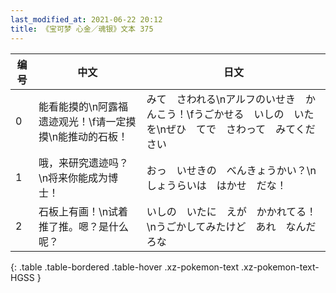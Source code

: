 ```yaml
---
last_modified_at: 2021-06-22 20:12
title: 《宝可梦 心金／魂银》文本 375
---
```

| 编号 | 中文 | 日文 |
| ---- | ---- | ---- |
| 0 | 能看能摸的\n阿露福遗迹观光！\f请一定摸摸\n能推动的石板！ | みて　さわれる\nアルフのいせき　かんこう！\fうごかせる　いしの　いたを\nぜひ　てで　さわって　みてください |
| 1 | 哦，来研究遗迹吗？\n将来你能成为博士！ | おっ　いせきの　べんきょうかい？\nしょうらいは　はかせ　だな！ |
| 2 | 石板上有画！\n试着推了推。嗯？是什么呢？ | いしの　いたに　えが　かかれてる！\nうごかしてみたけど　あれ　なんだろな |
{: .table .table-bordered .table-hover .xz-pokemon-text .xz-pokemon-text-HGSS }
